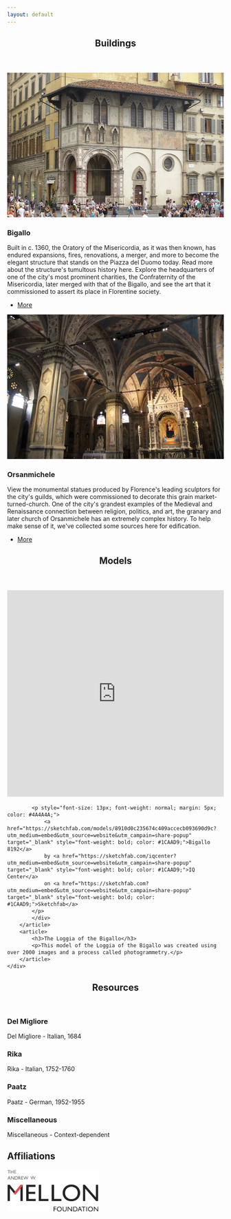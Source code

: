 ```yaml
---
layout: default
---
```


<!-- Section -->
<section>
	<header class="major">
		<h2>Buildings</h2>
	</header>
	<div class="posts">
		<article>
			<a href="{{ 'bigallo.html' | absolute_url }}" class="image"><img src="assets/images/bigallo_1.jpg" alt="" /></a>
			<h3>Bigallo</h3>
			<p>Built in c. 1360, the Oratory of the Misericordia, as it was then known, has endured expansions, fires, renovations, a merger, and more to become the elegant structure that stands on the Piazza del Duomo today. Read more about the structure's tumultous history here. Explore the headquarters of one of the city's most prominent charities, the Confraternity of the Misericordia, later merged with that of the Bigallo, and see the art that it commissioned to assert its place in Florentine society.</p>
			<ul class="actions">
				<li><a href="{{ 'bigallo.html' | absolute_url }}" class="button">More</a></li>
			</ul>
		</article>
		<article>
			<a href="{{ 'orsanmichele.html' | absolute_url }}" class="image"><img src="assets/images/orsanmichele_1.jpg" alt="" /></a>
			<h3>Orsanmichele</h3>
			<p>View the monumental statues produced by Florence's leading sculptors for the city's guilds, which were commissioned to decorate this grain market-turned-church. One of the city's grandest examples of the Medieval and Renaissance connection between religion, politics, and art, the granary and later church of Orsanmichele has an extremely complex history. To help make sense of it, we've collected some sources here for edification.</p>
			<ul class="actions">
				<li><a href="{{ 'orsanmichele.html' | absolute_url }}" class="button">More</a></li>
			</ul>
		</article>
	</div>
</section>

<section>
	<header class="major">
		<h2>Models</h2>
	</header>
	<div class="posts">
		<article>
			<div class="sketchfab-embed-wrapper">
			  <iframe width="100%" height="480" src="https://sketchfab.com/models/8910d0c235674c409accecb093690d9c/embed" frameborder="0" allowvr allowfullscreen mozallowfullscreen="true" webkitallowfullscreen="true" onmousewheel=""></iframe>

			<p style="font-size: 13px; font-weight: normal; margin: 5px; color: #4A4A4A;">
			    <a href="https://sketchfab.com/models/8910d0c235674c409accecb093690d9c?utm_medium=embed&utm_source=website&utm_campain=share-popup" target="_blank" style="font-weight: bold; color: #1CAAD9;">Bigallo 8192</a>
			    by <a href="https://sketchfab.com/iqcenter?utm_medium=embed&utm_source=website&utm_campain=share-popup" target="_blank" style="font-weight: bold; color: #1CAAD9;">IQ Center</a>
			    on <a href="https://sketchfab.com?utm_medium=embed&utm_source=website&utm_campain=share-popup" target="_blank" style="font-weight: bold; color: #1CAAD9;">Sketchfab</a>
			</p>
			</div>
		</article>
		<article>
			<h3>The Loggia of the Bigallo</h3>
			<p>This model of the Loggia of the Bigallo was created using over 2000 images and a process called photogrammetry.</p>
		</article>
	</div>
</section>

<!-- Section -->
<section>
	<header class="major">
		<h2>Resources</h2>
	</header>
	<div class="features">
		<article>
			<span class="icon fa-newspaper-o"></span>
			<div class="content">
				<h3>Del Migliore</h3>
				<p>Del Migliore - Italian, 1684</p>
			</div>
		</article>
		<article>
			<span class="icon fa-newspaper-o"></span>
			<div class="content">
				<h3>Rika</h3>
				<p>Rika - Italian, 1752-1760</p>
			</div>
		</article>
		<article>
			<span class="icon fa-newspaper-o"></span>
			<div class="content">
				<h3>Paatz</h3>
				<p>Paatz - German, 1952-1955</p>
			</div>
		</article>
		<article>
			<span class="icon fa-newspaper-o"></span>
			<div class="content">
				<h3>Miscellaneous</h3>
				<p>Miscellaneous - Context-dependent</p>
			</div>
		</article>
	</div>
</section>

<!-- Something here about Copyright and how we are not in violation of any copyright laws because the bulk of these materials have passed out of protection -->

<section>
	<div class="affiliation">
	<h2>Affiliations</h2>
	<a href="https://mellon.org/">
		<img src="assets/images/logo_mellon.png" alt="" height="100"></a>
	</div>
</section>
